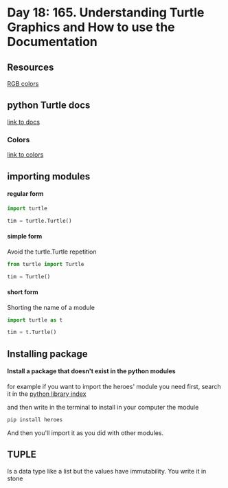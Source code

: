# Day 18:  165. Understanding Turtle Graphics and How to use the Documentation

## Resources

[RGB colors](https://www.w3schools.com/colors/colors_rgb.asp)

## python Turtle docs

[link to docs](https://docs.python.org/3/library/turtle.html)

### Colors

[link to colors](https://trinket.io/docs/colors)

## importing modules

#### regular form
```python
import turtle

tim = turtle.Turtle()
```

#### simple form

Avoid the turtle.Turtle repetition
```python
from turtle import Turtle

tim = Turtle()
```

#### short form
Shorting the name of a module
```python
import turtle as t

tim = t.Turtle()
```

## Installing package

#### Install a package that doesn't exist in the python modules

for example if you want to import the heroes' module you need first, search it in the [python library index](https://pypi.org/)

and then write in the terminal to install in your computer the module
```bash
pip install heroes
```

And then you'll import it as you did with other modules.

## TUPLE

Is a data type like a list but the values have immutability. You write it in stone